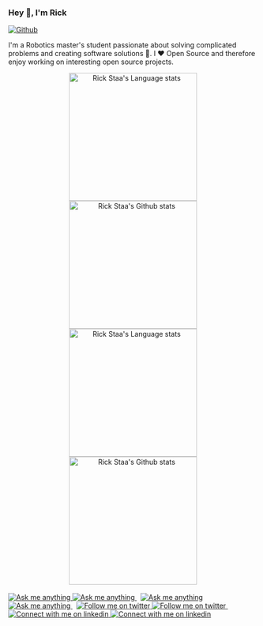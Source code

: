 ### Hey 👋, I'm Rick

[![Github](https://img.shields.io/github/followers/rickstaa?label=Follow&style=social)](https://github.com/rickstaa)

I'm a Robotics master's student passionate about solving complicated problems and creating software solutions :robot:. I :heart: Open Source and therefore enjoy working on interesting open source projects.

<!-- Light Mode -->
<div align="center"> 
<a href="https://github.com/anuraghazra/github-readme-stats#gh-light-mode-only">
<img height=259 src="https://github-readme-stats-git-masterrstaa-rickstaa.vercel.app/api/top-langs/?username=rickstaa&layout=compact&langs_count=12&hide_border=true&role=owner,collaborator&theme=default#gh-light-mode-only" alt="Rick Staa's Language stats" />
</a>
<a href="https://github.com/anuraghazra/github-readme-stats#gh-light-mode-only">
<img height=259 src="https://github-readme-stats-git-masterrstaa-rickstaa.vercel.app/api?username=rickstaa&show_icons=true&line_height=28&hide_border=true&card_width=347&include_all_commits=true&role=owner,collaborator&show=reviews,discussions_answered&exclude_repo=github-readme-stats&theme=default#gh-light-mode-only" alt="Rick Staa's Github stats" />
</a>
</div>

<!-- Dark Mode -->
<div align="center"> 
<a href="https://github.com/anuraghazra/github-readme-stats#gh-dark-mode-only">
<img height=259 src="https://github-readme-stats-git-masterrstaa-rickstaa.vercel.app/api/top-langs/?username=rickstaa&layout=compact&langs_count=12&hide_border=true&role=owner,collaborator&theme=dark&bg_color=000000#gh-dark-mode-only" alt="Rick Staa's Language stats" />
</a>
<a href="https://github.com/anuraghazra/github-readme-stats#gh-dark-mode-only">
<img height=259 src="https://github-readme-stats-git-masterrstaa-rickstaa.vercel.app/api?username=rickstaa&show_icons=true&line_height=28&hide_border=true&card_width=347&include_all_commits=true&role=owner,collaborator&show=reviews,discussions_answered&exclude_repo=github-readme-stats&theme=dark&bg_color=000000#gh-dark-mode-only" alt="Rick Staa's Github stats" />
</a>
</div>

<br/>

<!-- Social button 1 -->
<!-- Light Mode -->
<div>
<a href="https://discord.gg/HXmCeSH8jr#gh-light-mode-only">
<img src="https://img.shields.io/discord/700321498023329813?style=for-the-badge&logo=discord&labelColor=000&color=3572A5#gh-light-mode-only" alt="Ask me anything">
</a>
<!-- Dark Mode -->
<a href="https://discord.gg/HXmCeSH8jr#gh-dark-mode-only">
<img src="https://img.shields.io/discord/700321498023329813?style=for-the-badge&logo=discord&labelColor=000&color=FFF#gh-dark-mode-only" alt="Ask me anything">
</a>
&nbsp;
<!-- Social button 2 -->
<!-- Light Mode -->
<a href="https://t.me/rickstaa#gh-light-mode-only">
<img src="https://img.shields.io/badge/message-%40rickstaa-1DA1F2?style=for-the-badge&logo=telegram&labelColor=000&color=3572A5#gh-light-mode-only" alt="Ask me anything">
</a>
<!-- Dark Mode -->
<a href="https://t.me/rickstaa#gh-dark-mode-only">
<img src="https://img.shields.io/badge/message-%40rickstaa-1DA1F2?style=for-the-badge&logo=telegram&labelColor=000&color=FFF#gh-dark-mode-only" alt="Ask me anything">
</a>
&nbsp;
<!-- Social button 3 -->
<!-- Light Mode -->
<a href="https://twitter.com/intent/follow?screen_name=rick_staa#gh-light-mode-only">
<img src="https://img.shields.io/badge/follow-%40rick_staa-1DA1F2?style=for-the-badge&logo=twitter&labelColor=000&color=3572A5#gh-light-mode-only" alt="Follow me on twitter" >
</a>
<!-- Dark Mode -->
<a href="https://twitter.com/intent/follow?screen_name=rick_staa#gh-dark-mode-only">
<img src="https://img.shields.io/badge/follow-%40rick_staa-1DA1F2?style=for-the-badge&logo=twitter&labelColor=000&color=FFF#gh-dark-mode-only" alt="Follow me on twitter" >
</a>
&nbsp;
<!-- Social button 4 -->
<!-- Light Mode -->
<a href="https://www.linkedin.com/in/rickstaa#gh-light-mode-only">
<img src="https://img.shields.io/badge/LinkedIn-3572A5?style=for-the-badge&logo=linkedin&logoColor=white#gh-light-mode-only" alt="Connect with me on linkedin" >
</a>
<!-- Dark Mode -->
<a href="https://www.linkedin.com/in/rickstaa#gh-dark-mode-only">
<img src="https://img.shields.io/badge/LinkedIn-ffffff?style=for-the-badge&logo=linkedin&logoColor=0690FA#gh-dark-mode-only" alt="Connect with me on linkedin" >
</a>

</div>

